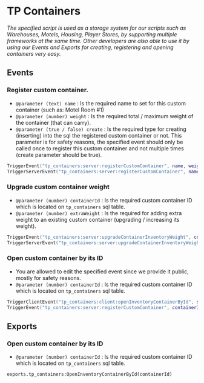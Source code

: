 # TP Containers

*The specified script is used as a storage system for our scripts such as Warehouses, Motels, Housing, Player Stores, by supporting multiple frameworks at the same time.  Other developers are also able to use it by using our Events and Exports for creating, registering and opening containers very easy.*

## Events

### Register custom container.

- `@parameter (text) name` : Is the required name to set for this custom container (such as: Motel Room #1)
- `@parameter (number) weight` : Is the required total / maximum weight of the container (that can carry).
- `@parameter (true / false) create` : Is the required type for creating (inserting) into the sql the registered custom container or not. This parameter is for safety reasons, the specified event should only be called once to register this custom container and not multiple times (create parameter should be true).

```lua
TriggerEvent("tp_containers:server:registerCustomContainer", name, weight, create) -- Server side to server side.
TriggerServerEvent("tp_containers:server:registerCustomContainer", name, weight, create) -- Client side to server side.
```

### Upgrade custom container weight

- `@parameter (number) containerId` : Is the required custom container ID which is located on `tp_containers` sql table.
- `@parameter (number) extraWeight` : Is the required for adding extra weight to an existing custom container (upgrading / increasing its weight).

```lua
TriggerEvent("tp_containers:server:upgradeContainerInventoryWeight", containerId, extraWeight) -- Server side to server side.
TriggerServerEvent("tp_containers:server:upgradeContainerInventoryWeight", containerId, extraWeight) -- Client side to server side.
```

### Open custom container by its ID

- You are allowed to edit the specified event since we provide it public, mostly for safety reasons.
- `@parameter (number) containerId` : Is the required custom container ID which is located on `tp_containers` sql table.

```lua
TriggerClientEvent("tp_containers:client:openInventoryContainerById", source, containerId) -- Server side to client side.
TriggerEvent("tp_containers:server:registerCustomContainer", containerId) -- Client side to client side.
```

## Exports

### Open custom container by its ID

- `@parameter (number) containerId` : Is the required custom container ID which is located on `tp_containers` sql table.

```exports.tp_containers:OpenInventoryContainerById(containerId)```
